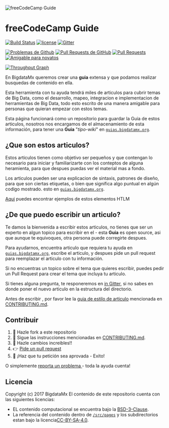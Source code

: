 ![freeCodeCamp Guide](https://s3.amazonaws.com/freecodecamp/wide-social-banner.png)

# freeCodeCamp Guide

[![Build Status](https://img.shields.io/travis/freeCodeCamp/guides/master.svg?style=flat-square)](https://travis-ci.org/freeCodeCamp/guides) [![license](https://img.shields.io/badge/license-BSD--3--Clause-lightgrey.svg?style=flat-square)](https://opensource.org/licenses/BSD-3-Clause)  [![Gitter](https://img.shields.io/gitter/room/freeCodeCamp/Contributors.svg?style=flat-square)](https://gitter.im/freeCodeCamp/Contributors)

[![Problemas de Github](https://img.shields.io/github/issues/freeCodeCamp/guides.svg?style=flat-square)](https://github.com/freeCodeCamp/guides/issues) [![Pull Requests de GitHub](https://img.shields.io/github/issues-pr/freeCodeCamp/guides.svg?style=flat-square)](https://github.com/freeCodeCamp/guides/pulls) [![Pull Requests](https://img.shields.io/badge/PRs-welcome-brightgreen.svg?style=flat-square)](http://makeapullrequest.com)
[![Amigable para novatos](https://img.shields.io/badge/first--timers--only-friendly-blue.svg?style=flat-square)](http://www.firsttimersonly.com/)

[![Throughput Graph](https://graphs.waffle.io/freeCodeCamp/guides/throughput.svg)](https://waffle.io/freeCodeCamp/guides/metrics)

En BigdataMx queremos crear una  **guia** extensa y que podamos realizar busquedas de contenido en ella.

Esta herramienta con tu ayuda tendrá miles de articulos para cubrir temas de Big Data, como el desarrollo, 
mapeo, integracion e implementacion de herramientas de Big Data, todo esto escrito de una manera amigable 
para personas que quieran empezar con estos temas.

Esta página funcionará como un repositorio para guardar la Guia de estos articulos, nosotros nos encargamos de el almacenamiento de esta información, para tener una **Guia** "*tipo-wiki*" en [`guias.bigdatamx.org`](https://guias.bigdatamx.org).


## ¿Que son estos articulos?

Estos articulos tienen como objetivo ser pequeños y que contengan lo necesario para iniciar y familiarizarte con los conteptos de alguna heramienta, para que despues puedas ver el material mas a fondo.

Los articulos pueden ser una explicacion de sintaxis, patrones de diseño, para que son ciertas etiquetas, o bien que significa algo puntual en algún codigo mostrado. esto en [`guias.bigdatamx.org`](https://guias.bigdatamx.org).


[Aqui](./src/pages/html/elements/index.md) puedes encontrar ejemplos de estos elementos HTLM

## ¿De que puedo escribir un articulo?

Te damos la bienvenida a escribir estos articulos, no tienes que ser un experto en algun topico para escribir en el - esta **Guia** es open source, asi que aunque te equivoques, otra persona puede corregirte despues.

Para ayudarnos, encuentra articulo que requiera tu ayuda en [`guias.bigdatamx.org`](https://guias.bigdatamx.org), escribe el articulo, y despues pide un pull request para reemplazar el articulo con tu información.

Si no encuentras un topico sobre el tema que quieres escribir, puedes pedir un Pull Request para crear el tema que incluya tu articulo. 

Si tienes alguna pregunta, te responeremos en [in Gitter](https://gitter.im/freeCodeCamp/Contributors), si no sabes en donde poner el nuevo articulo en la estructura del directorio. 

Antes de escribir , por favor lee la [guia de estilo de articulo](https://github.com/freeCodeCamp/guides/blob/master/CONTRIBUTING.md#article-style-guide) mencionada en  [CONTRIBUTING.md](CONTRIBUTING.md). 


## Contribuir

1. 🍴 Hazle fork a este repositorio
2. 👀️ Sigue las instrucciones mencionadas en [CONTRIBUTING.md](CONTRIBUTING.md).
3. 🔧 Hazle cambios increibles!!
4. 👉 [Pide un pull request](https://github.com/freeCodeCamp/guides/compare)
5. 🎉 ¡Haz que tu petición sea aprovada - Exito!

O simplemente [reporta un problema ](https://github.com/freeCodeCamp/guides/issues) - toda la ayuda cuenta!

## Licencia

Copyright (c) 2017 BigdataMx
El contenido de este repositorio cuenta con las siguientes licencias:
- EL contenido computacional se encuentra bajo la [BSD-3-Clause](./LICENSE.md).
- La referencia del contenido dentro de  [`/src/pages`](/src/pages) y los subdirectorios estan bajo la licencia[CC-BY-SA-4.0](./src/pages/LICENSE.md).
